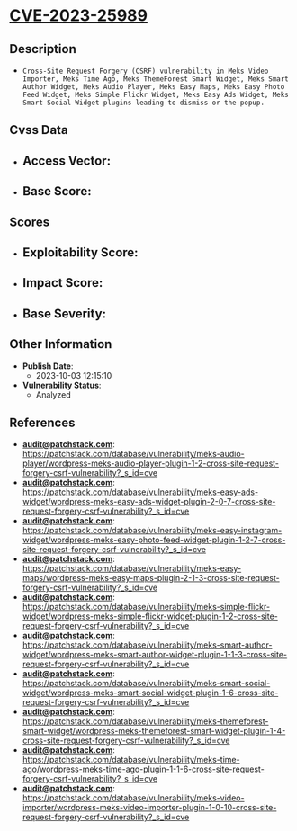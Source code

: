
# [CVE-2023-25989](https://cve.mitre.org/cgi-bin/cvename.cgi?name=CVE-2023-25989)

## Description

- `Cross-Site Request Forgery (CSRF) vulnerability in Meks Video Importer, Meks Time Ago, Meks ThemeForest Smart Widget, Meks Smart Author Widget, Meks Audio Player, Meks Easy Maps, Meks Easy Photo Feed Widget, Meks Simple Flickr Widget, Meks Easy Ads Widget, Meks Smart Social Widget plugins leading to dismiss or the popup.`

## Cvss Data

- **Access Vector**:
  - 
- **Base Score**:
  - 

## Scores

- **Exploitability Score**:
  - 
- **Impact Score**:
  - 
- **Base Severity**:
  - 

## Other Information

- **Publish Date**:
  - 2023-10-03 12:15:10
- **Vulnerability Status**:
  - Analyzed

## References

- **audit@patchstack.com**: https://patchstack.com/database/vulnerability/meks-audio-player/wordpress-meks-audio-player-plugin-1-2-cross-site-request-forgery-csrf-vulnerability?_s_id=cve
- **audit@patchstack.com**: https://patchstack.com/database/vulnerability/meks-easy-ads-widget/wordpress-meks-easy-ads-widget-plugin-2-0-7-cross-site-request-forgery-csrf-vulnerability?_s_id=cve
- **audit@patchstack.com**: https://patchstack.com/database/vulnerability/meks-easy-instagram-widget/wordpress-meks-easy-photo-feed-widget-plugin-1-2-7-cross-site-request-forgery-csrf-vulnerability?_s_id=cve
- **audit@patchstack.com**: https://patchstack.com/database/vulnerability/meks-easy-maps/wordpress-meks-easy-maps-plugin-2-1-3-cross-site-request-forgery-csrf-vulnerability?_s_id=cve
- **audit@patchstack.com**: https://patchstack.com/database/vulnerability/meks-simple-flickr-widget/wordpress-meks-simple-flickr-widget-plugin-1-2-cross-site-request-forgery-csrf-vulnerability?_s_id=cve
- **audit@patchstack.com**: https://patchstack.com/database/vulnerability/meks-smart-author-widget/wordpress-meks-smart-author-widget-plugin-1-1-3-cross-site-request-forgery-csrf-vulnerability?_s_id=cve
- **audit@patchstack.com**: https://patchstack.com/database/vulnerability/meks-smart-social-widget/wordpress-meks-smart-social-widget-plugin-1-6-cross-site-request-forgery-csrf-vulnerability?_s_id=cve
- **audit@patchstack.com**: https://patchstack.com/database/vulnerability/meks-themeforest-smart-widget/wordpress-meks-themeforest-smart-widget-plugin-1-4-cross-site-request-forgery-csrf-vulnerability?_s_id=cve
- **audit@patchstack.com**: https://patchstack.com/database/vulnerability/meks-time-ago/wordpress-meks-time-ago-plugin-1-1-6-cross-site-request-forgery-csrf-vulnerability?_s_id=cve
- **audit@patchstack.com**: https://patchstack.com/database/vulnerability/meks-video-importer/wordpress-meks-video-importer-plugin-1-0-10-cross-site-request-forgery-csrf-vulnerability?_s_id=cve

